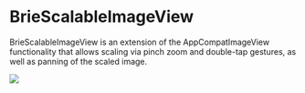 # BrieScalableImageView
BrieScalableImageView is an extension of the AppCompatImageView functionality that allows scaling via pinch zoom and double-tap gestures, as well as panning of the scaled image.

<img src="https://github.com/chkpizza/BrieScalableImageView/assets/48915641/b7ddad03-b164-49eb-81d2-c1507c936d7b">
